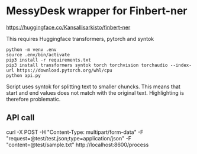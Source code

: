 



# MessyDesk wrapper for Finbert-ner

https://huggingface.co/Kansallisarkisto/finbert-ner


This requires Huggingface transformers, pytorch and syntok

	python -m venv .env
	source .env/bin/activate
	pip3 install -r requirements.txt
	pip3 install transformers syntok torch torchvision torchaudio --index-url https://download.pytorch.org/whl/cpu
	python api.py

Script uses syntok for splitting text to smaller chuncks. This means that start and end values does not match with the original text. Highlighting is therefore problematic.


## API call

curl -X POST -H "Content-Type: multipart/form-data" -F "request=@test/test.json;type=application/json"  -F "content=@test/sample.txt"  http://localhost:8600/process

